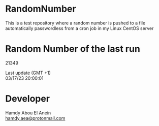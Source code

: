 # RandomNumber    
This is a test repository where a random number is pushed to a file automatically passwordless from a cron job in my Linux CentOS server    
# Random Number of the last run   
21349
      
Last update (GMT +1)    
03/17/23 20:00:01
# Developer    
Hamdy Abou El Anein   
hamdy.aea@protonmail.com
